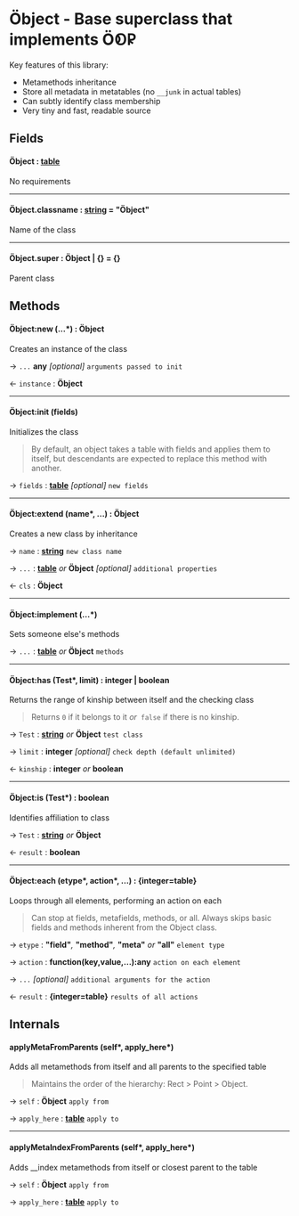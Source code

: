 # Öbject - Base superclass that implements Ö𑫁𐊯

Key features of this library:

- Metamethods inheritance
- Store all metadata in metatables (no `__junk` in actual tables)
- Can subtly identify class membership
- Very tiny and fast, readable source

## Fields

#### Öbject : [table][]

No requirements

---

#### Öbject.classname : [string][] = "Öbject"

Name of the class

---

#### Öbject.super : Öbject | {} = {}

Parent class

## Methods

#### Öbject:new (...\*) : Öbject

Creates an instance of the class

&rarr; `...` **any** *[optional]* `arguments passed to init`

&larr; `instance` : **Öbject**

---

#### Öbject:init (fields)

Initializes the class

> By default, an object takes a table with fields and applies them to itself,
> but descendants are expected to replace this method with another.

&rarr; `fields` : **[table][]** *[optional]* `new fields`

---

#### Öbject:extend (name\*, ...) : Öbject

Creates a new class by inheritance

&rarr; `name` : **[string][]** `new class name`

&rarr; `...` : **[table][]** _or_ **Öbject** *[optional]* `additional properties`

&larr; `cls` : **Öbject**

---

#### Öbject:implement (...\*)

Sets someone else's methods

&rarr; `...` : **[table][]** _or_ **Öbject** `methods`

---

#### Öbject:has (Test\*, limit) : integer | boolean

Returns the range of kinship between itself and the checking class

> Returns `0` if it belongs to it _or_` false` if there is no kinship.

&rarr; `Test` : **[string][]** _or_ **Öbject** `test class`

&rarr; `limit` : **integer** *[optional]* `check depth (default unlimited)`

&larr; `kinship` : **integer** _or_ **boolean**

---

#### Öbject:is (Test\*) : boolean

Identifies affiliation to class

&rarr; `Test` : **[string][]** _or_ **Öbject**

&larr; `result` : **boolean**

---

#### Öbject:each (etype\*, action\*, ...) : {integer=table}

Loops through all elements, performing an action on each

> Can stop at fields, metafields, methods, or all.
> Always skips basic fields and methods inherent from the Object class.

&rarr; `etype` : **"field"**_,_ **"method"**_,_ **"meta"** _or_ **"all"** `element type`

&rarr; `action` : **function(key,value,...):any** `action on each element`

&rarr; `...` *[optional]* `additional arguments for the action`

&larr; `result` : **{integer=table}** `results of all actions`

## Internals

#### applyMetaFromParents (self\*, apply_here\*)

Adds all metamethods from itself and all parents to the specified table

> Maintains the order of the hierarchy: Rect > Point > Object.

&rarr; `self` : **Öbject** `apply from`

&rarr; `apply_here` : **[table][]** `apply to`

---

#### applyMetaIndexFromParents (self\*, apply_here\*)

Adds __index metamethods from itself or closest parent to the table

&rarr; `self` : **Öbject** `apply from`

&rarr; `apply_here` : **[table][]** `apply to`

[string]: https://www.lua.org/manual/5.1/manual.html#5.4
[table]: https://www.lua.org/manual/5.1/manual.html#5.5
